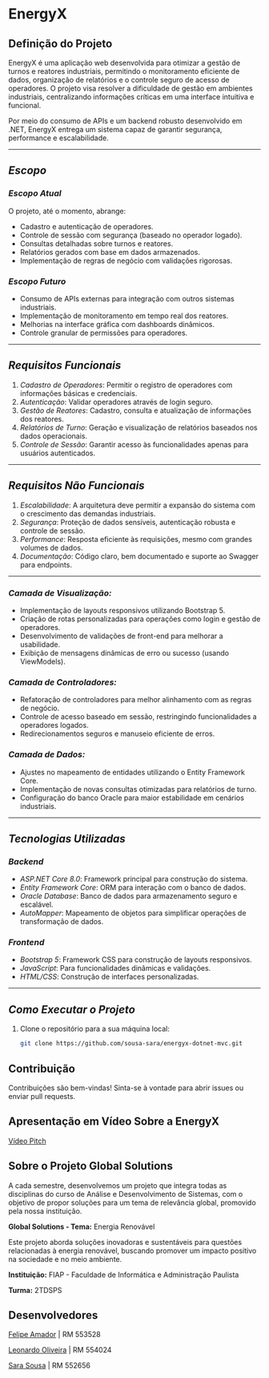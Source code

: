 # EnergyX
## Definição do Projeto
EnergyX é uma aplicação web desenvolvida para otimizar a gestão de turnos e reatores industriais, permitindo o monitoramento eficiente de dados, organização de relatórios e o controle seguro de acesso de operadores. O projeto visa resolver a dificuldade de gestão em ambientes industriais, centralizando informações críticas em uma interface intuitiva e funcional. 

Por meio do consumo de APIs e um backend robusto desenvolvido em .NET, EnergyX entrega um sistema capaz de garantir segurança, performance e escalabilidade.

---

## *Escopo*

### *Escopo Atual*
O projeto, até o momento, abrange:
- Cadastro e autenticação de operadores.
- Controle de sessão com segurança (baseado no operador logado).
- Consultas detalhadas sobre turnos e reatores.
- Relatórios gerados com base em dados armazenados.
- Implementação de regras de negócio com validações rigorosas.

### *Escopo Futuro*
- Consumo de APIs externas para integração com outros sistemas industriais.
- Implementação de monitoramento em tempo real dos reatores.
- Melhorias na interface gráfica com dashboards dinâmicos.
- Controle granular de permissões para operadores.

---

## *Requisitos Funcionais*
1. *Cadastro de Operadores*: Permitir o registro de operadores com informações básicas e credenciais.
2. *Autenticação*: Validar operadores através de login seguro.
3. *Gestão de Reatores*: Cadastro, consulta e atualização de informações dos reatores.
4. *Relatórios de Turno*: Geração e visualização de relatórios baseados nos dados operacionais.
5. *Controle de Sessão*: Garantir acesso às funcionalidades apenas para usuários autenticados.

---

## *Requisitos Não Funcionais*
1. *Escalabilidade*: A arquitetura deve permitir a expansão do sistema com o crescimento das demandas industriais.
2. *Segurança*: Proteção de dados sensíveis, autenticação robusta e controle de sessão.
3. *Performance*: Resposta eficiente às requisições, mesmo com grandes volumes de dados.
4. *Documentação*: Código claro, bem documentado e suporte ao Swagger para endpoints.

---

### *Camada de Visualização:*
- Implementação de layouts responsivos utilizando Bootstrap 5.
- Criação de rotas personalizadas para operações como login e gestão de operadores.
- Desenvolvimento de validações de front-end para melhorar a usabilidade.
- Exibição de mensagens dinâmicas de erro ou sucesso (usando ViewModels).

### *Camada de Controladores:*
- Refatoração de controladores para melhor alinhamento com as regras de negócio.
- Controle de acesso baseado em sessão, restringindo funcionalidades a operadores logados.
- Redirecionamentos seguros e manuseio eficiente de erros.

### *Camada de Dados:*
- Ajustes no mapeamento de entidades utilizando o Entity Framework Core.
- Implementação de novas consultas otimizadas para relatórios de turno.
- Configuração do banco Oracle para maior estabilidade em cenários industriais.

---

## *Tecnologias Utilizadas*

### *Backend*
- *ASP.NET Core 8.0*: Framework principal para construção do sistema.
- *Entity Framework Core*: ORM para interação com o banco de dados.
- *Oracle Database*: Banco de dados para armazenamento seguro e escalável.
- *AutoMapper*: Mapeamento de objetos para simplificar operações de transformação de dados.

### *Frontend*
- *Bootstrap 5*: Framework CSS para construção de layouts responsivos.
- *JavaScript*: Para funcionalidades dinâmicas e validações.
- *HTML/CSS*: Construção de interfaces personalizadas.

---

## *Como Executar o Projeto*

1. Clone o repositório para a sua máquina local:
   ```bash
   git clone https://github.com/sousa-sara/energyx-dotnet-mvc.git

## Contribuição
Contribuições são bem-vindas! Sinta-se à vontade para abrir issues ou enviar pull requests.

## Apresentação em Vídeo Sobre a EnergyX

[Vídeo Pitch](https://youtu.be/4Arsd4bjMcM)

## Sobre o Projeto Global Solutions
A cada semestre, desenvolvemos um projeto que integra todas as disciplinas do curso de Análise e Desenvolvimento de Sistemas, com o objetivo de propor soluções para um tema de relevância global, promovido pela nossa instituição.

**Global Solutions - Tema:** Energia Renovável

Este projeto aborda soluções inovadoras e sustentáveis para questões relacionadas à energia renovável, buscando promover um impacto positivo na sociedade e no meio ambiente.

**Instituição:** FIAP - Faculdade de Informática e Administração Paulista

**Turma:** 2TDSPS

## Desenvolvedores

[Felipe Amador](https://github.com/felipetosma) | RM 553528

[Leonardo Oliveira](https://github.com/leooli-321) | RM 554024

[Sara Sousa](https://github.com/sousa-sara) | RM 552656

